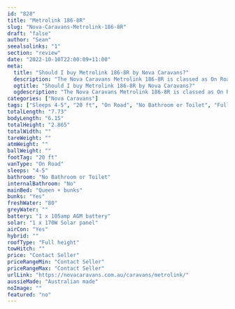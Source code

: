 ```yaml
---
id: "828"
title: "Metrolink 186-8R"
slug: "Nova-Caravans-Metrolink-186-8R"
draft: "false"
author: "Sean"
seealsolinks: "1"
section: "review"
date: "2022-10-10T22:00:09+11:00"
meta:
  title: "Should I buy Metrolink 186-8R by Nova Caravans?"
  description: "The Nova Caravans Metrolink 186-8R is classed as On Road, and sleeps 4-5 people. It is Australian made and comes in at 20 ft. It generally has No Bathroom or Toilet."
  ogtitle: "Should I buy Metrolink 186-8R by Nova Caravans?"
  ogdescription: "The Nova Caravans Metrolink 186-8R is classed as On Road, and sleeps 4-5 people. It is Australian made and comes in at 20 ft. It generally has No Bathroom or Toilet."
categories: ["Nova Caravans"]
tags: ["Sleeps 4-5", "20 ft", "On Road", "No Bathroom or Toilet", "Full height", "Price Unknown", "Australian made"]
totalLength: "7.73"
bodyLength: "6.15"
totalHeight: "2.865"
totalWidth: ""
tareWeight: ""
atmWeight: ""
ballWeight: ""
footTag: "20 ft"
vanType: "On Road"
sleeps: "4-5"
bathroom: "No Bathroom or Toilet"
internalBathroom: "No"
mainBed: "Queen + bunks"
bunks: "Yes"
freshWater: "80"
greyWater: ""
battery: "1 x 105amp AGM battery"
solar: "1 x 170W Solar panel"
airCon: "Yes"
hybrid: ""
roofType: "Full height"
towHitch: ""
price: "Contact Seller"
priceRangeMin: "Contact Seller"
priceRangeMax: "Contact Seller"
urlLink: "https://novacaravans.com.au/caravans/metrolink/"
aussieMade: "Australian made"
noImage: ""
featured: "no"
---
```


